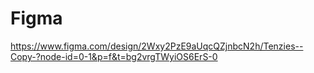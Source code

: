 # Figma
https://www.figma.com/design/2Wxy2PzE9aUqcQZjnbcN2h/Tenzies--Copy-?node-id=0-1&p=f&t=bg2vrgTWyiOS6ErS-0